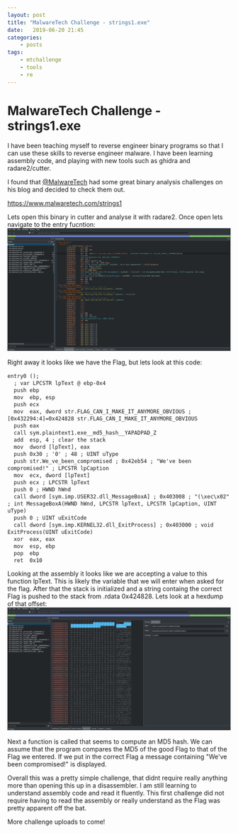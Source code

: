 ```yaml
---
layout: post
title: "MalwareTech Challenge - strings1.exe"
date:	2019-06-20 21:45
categories:
    - posts
tags:
    - mtchallenge
    - tools
    - re
---
```


# MalwareTech Challenge - strings1.exe

I have been teaching myself to reverse engineer binary programs so that I can use these skills to reverse engineer malware.
I have been learning assembly code, and playing with new tools such as ghidra and radare2/cutter.

I found that [@MalwareTech](https://twitter.com/MalwareTechBlog) had some great binary analysis challenges on his blog and decided to check them out.

https://www.malwaretech.com/strings1

Lets open this binary in cutter and analyse it with radare2.
Once open lets navigate to the entry fucntion:
![strings1 cutter](../attachments/strings1-cutter.png)

Right away it looks like we have the Flag, but lets look at this code:
```assembly
entry0 ();
  ; var LPCSTR lpText @ ebp-0x4
  push ebp
  mov  ebp, esp
  push ecx
  mov  eax, dword str.FLAG_CAN_I_MAKE_IT_ANYMORE_OBVIOUS ; [0x432294:4]=0x424828 str.FLAG_CAN_I_MAKE_IT_ANYMORE_OBVIOUS
  push eax 
  call sym.plaintext1.exe__md5_hash__YAPADPAD_Z
  add  esp, 4 ; clear the stack
  mov  dword [lpText], eax
  push 0x30 ; '0' ; 48 ; UINT uType
  push str.We_ve_been_compromised ; 0x42eb54 ; "We've been compromised!" ; LPCSTR lpCaption
  mov  ecx, dword [lpText]
  push ecx ; LPCSTR lpText
  push 0 ; HWND hWnd
  call dword [sym.imp.USER32.dll_MessageBoxA] ; 0x403008 ; "(\xec\x02" ; int MessageBoxA(HWND hWnd, LPCSTR lpText, LPCSTR lpCaption, UINT uType)
  push 0 ; UINT uExitCode
  call dword [sym.imp.KERNEL32.dll_ExitProcess] ; 0x403000 ; void ExitProcess(UINT uExitCode)
  xor  eax, eax
  mov  esp, ebp
  pop  ebp
  ret  0x10
```

Looking at the assembly it looks like we are accepting a value to this function lpText.
This is likely the variable that we will enter when asked for the flag.
After that the stack is initialized and a string containg the correct Flag is pushed to the stack from .rdata 0x424828.
Lets look at a hexdump of that offset:
![strings1 hexdump](../attachments/strings1-cutter-hexdump.png)

Next a function is called that seems to compute an MD5 hash.
We can assume that the program compares the MD5 of the good Flag to that of the Flag we entered.
If we put in the correct Flag a message containing "We've been compromised!" is displayed.

Overall this was a pretty simple challenge, that didnt require really anything more than opening this up in a disassembler.
I am still learning to understand assembly code and read it fluently.
This first challenge did not require having to read the assembly or really understand as the Flag was pretty apparent off the bat.

More challenge uploads to come!





